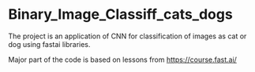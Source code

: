# Binary_Image_Classiff_cats_dogs
The project is an application of CNN for classification of images as cat or dog using fastai libraries.

Major part of the code is based on lessons from https://course.fast.ai/


